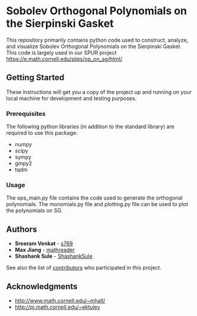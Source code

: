 # Sobolev Orthogonal Polynomials on the Sierpinski Gasket

This repository primarily contains python code used to construct, analyze, and visualize Sobolev Orthogonal Polynomials on the Sierpinski Gasket. This code is largely used in our SPUR project https://e.math.cornell.edu/sites/op_on_sg/html/.

## Getting Started

These instructions will get you a copy of the project up and running on your local machine for development and testing purposes. 

### Prerequisites

The following python libraries (in addition to the standard library) are required to use this package:

* numpy
* scipy
* sympy
* gmpy2
* tqdm



### Usage

The ops_main.py file contains the code used to generate the orthogonal polynomials. The monomials.py file and plotting.py
file can be used to plot the polynomials on SG.


## Authors

* **Sreeram Venkat** - [s769](https://github.com/s769)
* **Max Jiang** - [mathreader](https://github.com/mathreader)
* **Shashank Sule** - [ShashankSule](https://github.com/ShashankSule)

See also the list of [contributors](https://github.com/your/project/contributors) who participated in this project.


## Acknowledgments

* http://www.math.cornell.edu/~mhall/
* http://pi.math.cornell.edu/~ektuley
